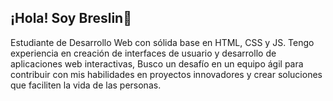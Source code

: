 ## ¡Hola! Soy Breslin👋
Estudiante de Desarrollo Web con sólida base en HTML, CSS y JS. Tengo experiencia en creación de interfaces de usuario y desarrollo de aplicaciones web interactivas, Busco un desafío en un equipo ágil para contribuir con mis habilidades en proyectos innovadores y crear soluciones que faciliten la vida de las personas.

<!--
**BreslinReyes/BreslinReyes** is a ✨ _special_ ✨ repository because its `README.md` (this file) appears on your GitHub profile.

Here are some ideas to get you started:

- 🔭 I’m currently working on ...
- 🌱 I’m currently learning ...
- 👯 I’m looking to collaborate on ...
- 🤔 I’m looking for help with ...
- 💬 Ask me about ...
- 📫 How to reach me: ...
- 😄 Pronouns: ...
- ⚡ Fun fact: ...
-->
